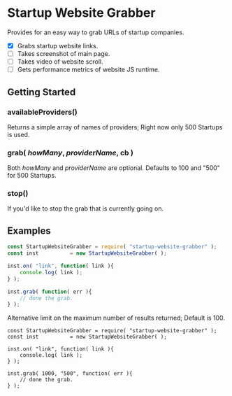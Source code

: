 # Startup Website Grabber

Provides for an easy way to grab URLs of startup companies. 

 - [x] Grabs startup website links.
 - [ ] Takes screenshot of main page.
 - [ ] Takes video of website scroll.
 - [ ] Gets performance metrics of website JS runtime.

## Getting Started

### availableProviders()
Returns a simple array of names of providers; Right now only 500 Startups is used.

### grab( *howMany*, *providerName*, cb )
Both *howMany* and *providerName* are optional. Defaults to 100 and "500" for 500 Startups.

### stop()
If you'd like to stop the grab that is currently going on.

## Examples
```js
const StartupWebsiteGrabber	= require( "startup-website-grabber" );
const inst			= new StartupWebsiteGrabber( );

inst.on( "link", function( link ){
	console.log( link );
} );

inst.grab( function( err ){
	// done the grab.
} );
```

Alternative limit on the maximum number of results returned; Default is 100.
```
const StartupWebsiteGrabber	= require( "startup-website-grabber" );
const inst			= new StartupWebsiteGrabber( );

inst.on( "link", function( link ){
	console.log( link );
} );

inst.grab( 1000, "500", function( err ){
	// done the grab.
} );
```
